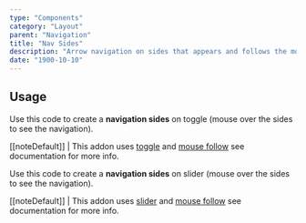 ```yaml
---
type: "Components"
category: "Layout"
parent: "Navigation"
title: "Nav Sides"
description: "Arrow navigation on sides that appears and follows the mouse."
date: "1900-10-10"
---
```


## Usage

Use this code to create a **navigation sides** on toggle (mouse over the sides to see the navigation).

[[noteDefault]]
| This addon uses [toggle](/components/toggle) and [mouse follow](/components/animation/mousefollow) see documentation for more info.

<demo>
  <demoinline src="demos/components/navigation/navsides-toggle">
  </demoinline>
</demo>

Use this code to create a **navigation sides** on slider (mouse over the sides to see the navigation).

[[noteDefault]]
| This addon uses [slider](/components/slider) and [mouse follow](/components/animation/mousefollow) see documentation for more info.

<demo>
  <demoinline src="demos/components/navigation/navsides-slider">
  </demoinline>
</demo>
